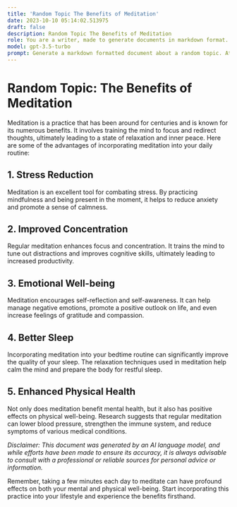 ```yaml
---
title: 'Random Topic The Benefits of Meditation'
date: 2023-10-10 05:14:02.513975
draft: false
description: Random Topic The Benefits of Meditation
role: You are a writer, made to generate documents in markdown format. It is very important that all of the documents you generate are in valid markdown format.
model: gpt-3.5-turbo
prompt: Generate a markdown formatted document about a random topic. At the bottom, include a disclaimer explaining that the document was generated by you. The first line of the document should be the title. Make sure that the entire document is in proper markdown format, using a mix of various tags to make the document visually appealing.
---
```


# Random Topic: The Benefits of Meditation

Meditation is a practice that has been around for centuries and is known for its numerous benefits. It involves training the mind to focus and redirect thoughts, ultimately leading to a state of relaxation and inner peace. Here are some of the advantages of incorporating meditation into your daily routine:

## 1. Stress Reduction
Meditation is an excellent tool for combating stress. By practicing mindfulness and being present in the moment, it helps to reduce anxiety and promote a sense of calmness.

## 2. Improved Concentration
Regular meditation enhances focus and concentration. It trains the mind to tune out distractions and improves cognitive skills, ultimately leading to increased productivity.

## 3. Emotional Well-being
Meditation encourages self-reflection and self-awareness. It can help manage negative emotions, promote a positive outlook on life, and even increase feelings of gratitude and compassion.

## 4. Better Sleep
Incorporating meditation into your bedtime routine can significantly improve the quality of your sleep. The relaxation techniques used in meditation help calm the mind and prepare the body for restful sleep.

## 5. Enhanced Physical Health
Not only does meditation benefit mental health, but it also has positive effects on physical well-being. Research suggests that regular meditation can lower blood pressure, strengthen the immune system, and reduce symptoms of various medical conditions.

*Disclaimer: This document was generated by an AI language model, and while efforts have been made to ensure its accuracy, it is always advisable to consult with a professional or reliable sources for personal advice or information.*

Remember, taking a few minutes each day to meditate can have profound effects on both your mental and physical well-being. Start incorporating this practice into your lifestyle and experience the benefits firsthand.
